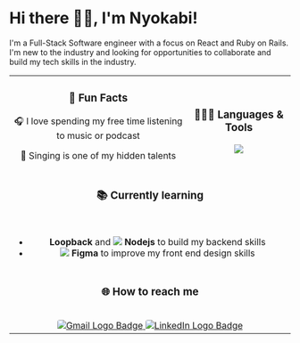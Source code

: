 # Hi there 👋🏾, I'm Nyokabi!

I'm a Full-Stack Software engineer with a focus on React and Ruby on Rails. I'm new to the industry and looking for opportunities to collaborate and build my tech skills in the industry.

<table>
  <tr>
    <td align="center">
    <h3>🤩 Fun Facts</h3>
      <p>🎧 I love spending my free time listening to music or podcast</p>
      <p>🎤 Singing is one of my hidden talents</p>
    </td>
    <td align="center">
      <h3>👩🏽‍💻 Languages & Tools</h3>
      <img style="text-align: center;" src="https://skillicons.dev/icons?i=html,css,bootstrap,js,react,vercel,vscode,git,github,githubactions,rails,ruby,postgres,sqlite&perline=4">
    </td>
  </tr>
  <tr>
    <td colspan="2" >
      <h3 style="text-align: center" align="center" valign="top">📚 Currently learning</h3><br>
      <ul style="text-align: center;" >
        <li><strong>Loopback</strong> and <img src="https://skillicons.dev/icons?i=nodejs&perline=4"> <strong>Nodejs</strong> to build my backend skills</li>
        <li><img style="text-align: center;" src="https://skillicons.dev/icons?i=figma&perline=4"> <strong>Figma</strong> to improve my front end design skills</li>
      </ul>
    </td>
  </tr>
  <tr>
    <td colspan="2" align="center">
      <h3>🌐 How to reach me</h3><br>
      <a href="nyokabikamau2014@gmail.com">
        <img 
        src="https://img.shields.io/badge/Gmail-D14836?style=for-the-badge&logo=gmail&logoColor=white" 
        alt="Gmail Logo Badge" 
        style="border-radius: 4px;"
        >
      </a>
      <a href="linkedin.com/in/nyokabikamau">
        <img
          src="https://img.shields.io/badge/LinkedIn-0077B5?style=for-the-badge&logo=linkedin&logoColor=white"
          alt="LinkedIn Logo Badge"
          style="border-radius: 4px;"
          >
      </a>
    </td>
  </tr>
</table>
